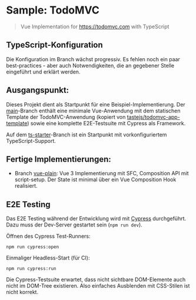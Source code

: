 # Sample: TodoMVC

> Vue Implementation for https://todomvc.com with TypeScript

## TypeScript-Konfiguration

Die Konfiguration im Branch wächst progressiv. Es fehlen noch ein paar
best-practices - aber auch Notwendigkeiten, die an gegebener Stelle eingeführt
und erklärt werden.

## Ausgangspunkt:

Dieses Projekt dient als Startpunkt für eine Beispiel-Implementierung. Der [main](https://github.com/lean-vue/sample-todomvc/tree/main)-Branch enthält eine minimale Vue-Anwendung mit dem statischen
Template der TodoMVC-Anwendung (kopiert von [tastejs/todomvc-app-template](https://github.com/tastejs/todomvc-app-template)) sowie eine komplette E2E-Testsuite mit Cypress als Framework.

Auf dem [ts-starter](https://github.com/lean-vue/sample-todomvc/tree/ts-starter)-Branch ist ein Startpunkt mit vorkonfiguriertem TypeScript-Support.

## Fertige Implementierungen:

- Branch [vue-plain](https://github.com/lean-vue/sample-todomvc/tree/vue-plain): Vue 3 Implementierung mit SFC, Composition API mit script-setup. Der State ist minimal über ein Vue Composition Hook realisiert.

## E2E Testing

Das E2E Testing während der Entwicklung wird mit [Cypress](https://cypress.io) durchgeführt. Dazu
muss der Dev-Server gestartet sein (`npm run dev`).

Öffnen des Cypress Test-Runners:

    npm run cypress:open

Einmaliger Headless-Start (für CI):

    npm run cypress:run

Die Cypress-Testsuite erwartet, dass nicht sichtbare DOM-Elemente auch nicht im DOM-Tree existieren.
Also einfaches Ausblenden mit CSS-Stilen ist nicht korrekt.
